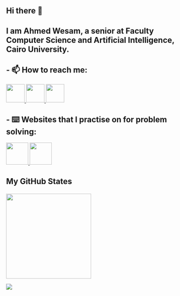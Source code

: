## Hi there 👋

## I am Ahmed Wesam, a senior at Faculty Computer Science and Artificial Intelligence, Cairo University.


<!-- - Programming consepts such as Structural Programming and OOP using C++ and How the memory works behind the scene. 
The different between Compiled Language like CPlusPlus (C++) and Interpreted Language like Python.

- How to write efficient algorithms for solving problems on codeforces (you can find my solutions for codeforces' problem on my repo).

- How to deal with local database using SQL with SQLite Engine. -->
<!--
**moheladwy/moheladwy** is a ✨ _special_ ✨ repository because its `README.md` (this file) appears on your GitHub profile.

Here are some ideas to get you started:

- 🔭 I’m currently working on ...
- 🌱 I’m currently learning ...
- 👯 I’m looking to collaborate on ...
- 🤔 I’m looking for help with ...
- 💬 Ask me about ...
- 📫 How to reach me: ...
- 😄 Pronouns: ...
- ⚡ Fun fact: ...
-->

<!-- ## Programming languages:

<p>
<img height="60" src="https://raw.githubusercontent.com/github/explore/80688e429a7d4ef2fca1e82350fe8e3517d3494d/topics/cpp/cpp.png">
<img height="60" src="https://th.bing.com/th/id/R.9700daf741d5f5b75abf6f7cee2c8be9?rik=%2fdfsBtxTyvR09A&pid=ImgRaw&r=0">
<img height="60" src="https://user-images.githubusercontent.com/101745968/178999780-091c7c40-e016-4825-bc88-1657786ef85f.png">
<img height="60" src="https://th.bing.com/th/id/R.d411d0ad310e2efbd49c34647c93123c?rik=WoETUkTsL8cWmw&pid=ImgRaw&r=0">
</p> -->

## - 📫 How to reach me:
<p>
<a href="https://www.linkedin.com/in/ahmed-wesam/">
<img height="50" src="https://user-images.githubusercontent.com/101745968/179001975-07bf6017-536a-4ed6-8094-ebfcb3de5df7.png">
</a> 

<a href="https://www.facebook.com/ahmed.wessam.7165">
<img height="50" src="https://user-images.githubusercontent.com/101745968/179002044-763b6a85-1a13-4b63-9e29-247c8d94d02c.png">
</a> 


<a href="mailto:awessam127@gmail.com">
<img height="50" src="https://user-images.githubusercontent.com/101745968/179003389-f90c49c2-c9b5-4ae4-b3a2-3edfe1ad7dd2.png">
</a>
  
</p>

## - ⌨️ Websites that I practise on for problem solving:

<a href="https://codeforces.com/profile/Only1ahmed">
<img height="60" src="https://user-images.githubusercontent.com/101745968/179003712-c6cac176-acd3-424f-bc51-b86e5a56ff4e.png">
</a> 

<a href="https://leetcode.com/only1ahmed/">
<img height="60" src="https://www.bing.com/th?id=AMMS_ce7ad2c1dbb8cf8ac6bf1f78f35afa8f&w=148&h=148&c=7&o=6&dpr=1.3&pid=SANGAM">
</a> 

</br>

## <p align="inline">My GitHub States</p>

<p align="inline">

<p align="inline"><img align="inline" height="231" src="https://github-readme-stats.vercel.app/api/top-langs/?username=only1ahmed&theme=vue-dark&layout=compact"/>

<!-- <p align="inline"><img align="inline" src="https://github-readme-stats.vercel.app/api?username=only1ahmed&theme=vue-dark&show_icons=true&locale=en"/> -->

<p align="inline"><img align="inline" src="http://github-readme-streak-stats.herokuapp.com?user=only1ahmed&theme=vue-dark&date_format=j%20M%5B%20Y%5D"/></p>

</p>
</br> </br>

<!-- ## <p align="inline">Solutions of Codeforces' Problems using C++</p>

<a href="https://github.com/moheladwy/Solutions_Codeforces_Problems">
<img height="153" src="https://github-readme-stats.vercel.app/api/pin/?username=moheladwy&repo=Solutions_Codeforces_Problems&theme=vue-dark">
</a> -->

<!-- ## <p align="inline">CMD Projects written in C++</p>
<p align="inline">
  
<a href="https://github.com/moheladwy/LoginSystem">
<img height="132" src="https://github-readme-stats.vercel.app/api/pin/?username=moheladwy&repo=LoginSystem&theme=vue-dark">
</a>

</p>

## <p align="inline">CMD Projects written in Python</p>
<p align="inline">
  
<a href="https://github.com/moheladwy/OneLineMemoryGame-Python">
<img height="132" src="https://github-readme-stats.vercel.app/api/pin/?username=moheladwy&repo=OneLineMemoryGame-Python&theme=vue-dark">
</a> -->
  
</p>
